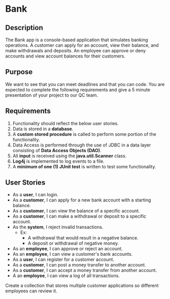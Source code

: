 # Bank

## Description

The Bank app is a console-based application that simulates banking operations.  A customer can apply for an account, view their balance, and make withdrawals and deposits. An employee can approve or deny accounts and view account balances for their customers.

## Purpose

We want to see that you can meet deadlines and that you can code. You are expected to complete the following requirements and give a 5 minute presentation of your project to our QC team.

## Requirements
1. Functionality should reflect the below user stories.
2. Data is stored in a **database**.
3. A **custom stored procedure** is called to perform some portion of the functionality.
4. Data Access is performed through the use of JDBC in a data layer consisting of **Data Access Objects (DAO)**.
5. All **input** is received using the **java.util.Scanner** class.
6. **Log4j** is implemented to log events to a file.
7. A **minimum of one (1) JUnit test** is written to test some functionality.


## User Stories

* As a **user**, I can login.
* As a **customer**, I can apply for a new bank account with a starting balance.
* As a **customer**, I can view the balance of a specific account.
* As a **customer**, I can make a withdrawal or deposit to a specific account.
* As the **system**, I reject invalid transactions.
	* Ex:
		* A withdrawal that would result in a negative balance.
		* A deposit or withdrawal of negative money.
* As an **employee**, I can approve or reject an account.
* As an **employee**, I can view a customer's bank accounts.
* As a **user**, I can register for a customer account.
* As a **customer**, I can post a money transfer to another account.
* As a **customer**, I can accept a money transfer from another account.
* A an **employee**, I can view a log of all transactions.



Create a collection that stores multiple customer applications so different employees can review it.